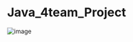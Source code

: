 # Java_4team_Project
![image](https://user-images.githubusercontent.com/92221690/147914609-cf335571-ab7e-44ff-b925-465dd5835744.png)
